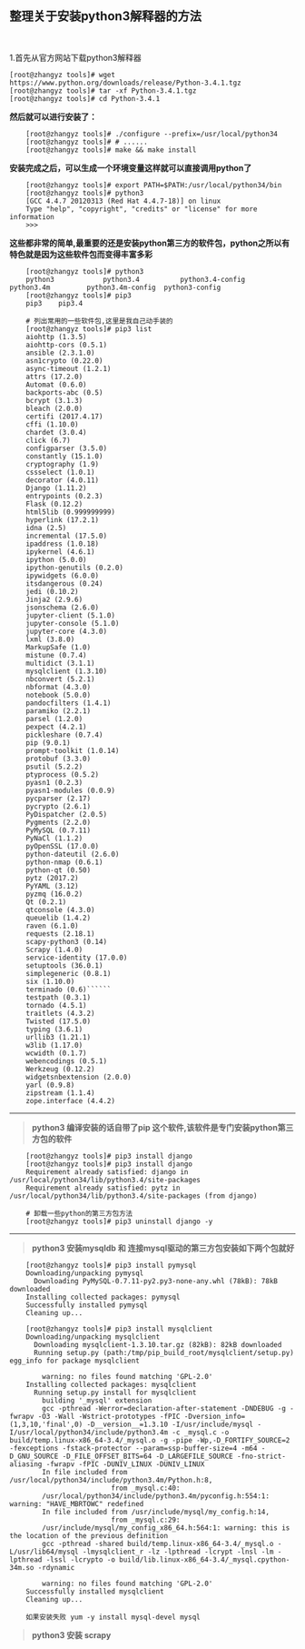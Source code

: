 ## 整理关于安装python3解释器的方法

<br>

1.首先从官方网站下载python3解释器
```shell
[root@zhangyz tools]# wget https://www.python.org/downloads/release/Python-3.4.1.tgz 
[root@zhangyz tools]# tar -xf Python-3.4.1.tgz
[root@zhangyz tools]# cd Python-3.4.1
```

**然后就可以进行安装了：**

		[root@zhangyz tools]# ./configure --prefix=/usr/local/python34
		[root@zhangyz tools]# # ......
		[root@zhangyz tools]# make && make install

**安装完成之后，可以生成一个环境变量这样就可以直接调用python了**

		[root@zhangyz tools]# export PATH=$PATH:/usr/local/python34/bin
		[root@zhangyz tools]# python3
		[GCC 4.4.7 20120313 (Red Hat 4.4.7-18)] on linux
		Type "help", "copyright", "credits" or "license" for more information
		>>>
		

**这些都非常的简单,最重要的还是安装python第三方的软件包，python之所以有特色就是因为这些软件包而变得丰富多彩**
 
		[root@zhangyz tools]# python3
		python3            python3.4          python3.4-config   python3.4m         python3.4m-config  python3-config   
		[root@zhangyz tools]# pip3
		pip3    pip3.4  

		# 列出常用的一些软件包,这里是我自己动手装的
		[root@zhangyz tools]# pip3 list
		aiohttp (1.3.5)
		aiohttp-cors (0.5.1)
		ansible (2.3.1.0)
		asn1crypto (0.22.0)
		async-timeout (1.2.1)
		attrs (17.2.0)
		Automat (0.6.0)
		backports-abc (0.5)
		bcrypt (3.1.3)
		bleach (2.0.0)
		certifi (2017.4.17)
		cffi (1.10.0)
		chardet (3.0.4)
		click (6.7)
		configparser (3.5.0)
		constantly (15.1.0)
		cryptography (1.9)
		cssselect (1.0.1)
		decorator (4.0.11)
		Django (1.11.2)
		entrypoints (0.2.3)
		Flask (0.12.2)
		html5lib (0.999999999)
		hyperlink (17.2.1)
		idna (2.5)
		incremental (17.5.0)
		ipaddress (1.0.18)
		ipykernel (4.6.1)
		ipython (5.0.0)
		ipython-genutils (0.2.0)
		ipywidgets (6.0.0)
		itsdangerous (0.24)
		jedi (0.10.2)
		Jinja2 (2.9.6)
		jsonschema (2.6.0)
		jupyter-client (5.1.0)
		jupyter-console (5.1.0)
		jupyter-core (4.3.0)
		lxml (3.8.0)
		MarkupSafe (1.0)
		mistune (0.7.4)
		multidict (3.1.1)
		mysqlclient (1.3.10)
		nbconvert (5.2.1)
		nbformat (4.3.0)
		notebook (5.0.0)
		pandocfilters (1.4.1)
		paramiko (2.2.1)
		parsel (1.2.0)
		pexpect (4.2.1)
		pickleshare (0.7.4)
		pip (9.0.1)
		prompt-toolkit (1.0.14)
		protobuf (3.3.0)
		psutil (5.2.2)
		ptyprocess (0.5.2)
		pyasn1 (0.2.3)
		pyasn1-modules (0.0.9)
		pycparser (2.17)
		pycrypto (2.6.1)
		PyDispatcher (2.0.5)
		Pygments (2.2.0)
		PyMySQL (0.7.11)
		PyNaCl (1.1.2)
		pyOpenSSL (17.0.0)
		python-dateutil (2.6.0)
		python-nmap (0.6.1)
		python-qt (0.50)
		pytz (2017.2)
		PyYAML (3.12)
		pyzmq (16.0.2)
		Qt (0.2.1)
		qtconsole (4.3.0)
		queuelib (1.4.2)
		raven (6.1.0)
		requests (2.18.1)
		scapy-python3 (0.14)
		Scrapy (1.4.0)
		service-identity (17.0.0)
		setuptools (36.0.1)
		simplegeneric (0.8.1)
		six (1.10.0)
		terminado (0.6)``````
		testpath (0.3.1)
		tornado (4.5.1)
		traitlets (4.3.2)
		Twisted (17.5.0)
		typing (3.6.1)
		urllib3 (1.21.1)
		w3lib (1.17.0)
		wcwidth (0.1.7)
		webencodings (0.5.1)
		Werkzeug (0.12.2)
		widgetsnbextension (2.0.0)
		yarl (0.9.8)
		zipstream (1.1.4)
		zope.interface (4.4.2)



----------

 
> **python3 编译安装的话自带了pip 这个软件,该软件是专门安装python第三方包的软件**

		[root@zhangyz tools]# pip3 install django
		[root@zhangyz tools]# pip3 install django
		Requirement already satisfied: django in /usr/local/python34/lib/python3.4/site-packages
		Requirement already satisfied: pytz in /usr/local/python34/lib/python3.4/site-packages (from django)

		# 卸载一些python的第三方包方法		
		[root@zhangyz tools]# pip3 uninstall django -y


***


> **python3 安装mysqldb 和 连接mysql驱动的第三方包安装如下两个包就好**

		[root@zhangyz tools]# pip3 install pymysql
		Downloading/unpacking pymysql
		  Downloading PyMySQL-0.7.11-py2.py3-none-any.whl (78kB): 78kB downloaded
		Installing collected packages: pymysql
		Successfully installed pymysql
		Cleaning up...

		[root@zhangyz tools]# pip3 install mysqlclient
		Downloading/unpacking mysqlclient
		  Downloading mysqlclient-1.3.10.tar.gz (82kB): 82kB downloaded
		  Running setup.py (path:/tmp/pip_build_root/mysqlclient/setup.py) egg_info for package mysqlclient
    
		    warning: no files found matching 'GPL-2.0'
		Installing collected packages: mysqlclient
		  Running setup.py install for mysqlclient
		    building '_mysql' extension
		    gcc -pthread -Werror=declaration-after-statement -DNDEBUG -g -fwrapv -O3 -Wall -Wstrict-prototypes -fPIC -Dversion_info=(1,3,10,'final',0) -D__version__=1.3.10 -I/usr/include/mysql -I/usr/local/python34/include/python3.4m -c _mysql.c -o build/temp.linux-x86_64-3.4/_mysql.o -g -pipe -Wp,-D_FORTIFY_SOURCE=2 -fexceptions -fstack-protector --param=ssp-buffer-size=4 -m64 -D_GNU_SOURCE -D_FILE_OFFSET_BITS=64 -D_LARGEFILE_SOURCE -fno-strict-aliasing -fwrapv -fPIC -DUNIV_LINUX -DUNIV_LINUX
		    In file included from /usr/local/python34/include/python3.4m/Python.h:8,
		                     from _mysql.c:40:
		    /usr/local/python34/include/python3.4m/pyconfig.h:554:1: warning: "HAVE_MBRTOWC" redefined
		    In file included from /usr/include/mysql/my_config.h:14,
		                     from _mysql.c:29:
		    /usr/include/mysql/my_config_x86_64.h:564:1: warning: this is the location of the previous definition
		    gcc -pthread -shared build/temp.linux-x86_64-3.4/_mysql.o -L/usr/lib64/mysql -lmysqlclient_r -lz -lpthread -lcrypt -lnsl -lm -lpthread -lssl -lcrypto -o build/lib.linux-x86_64-3.4/_mysql.cpython-34m.so -rdynamic
		    
		    warning: no files found matching 'GPL-2.0'
		Successfully installed mysqlclient
		Cleaning up...

		如果安装失败 yum -y install mysql-devel mysql



> **python3 安装 scrapy**
		
